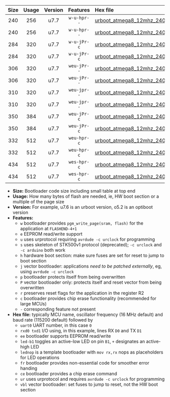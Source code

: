 |Size|Usage|Version|Features|Hex file|
|:-:|:-:|:-:|:-:|:--|
|240|256|u7.7|`w-u-hpr--`|[urboot_atmega8_12mhz_2400bps_uart0_rxd0_txd1_led+b5_fr_ur.hex](https://raw.githubusercontent.com/stefanrueger/urboot.hex/main/mcus/atmega8/fcpu_12mhz/2400_bps/urboot_atmega8_12mhz_2400bps_uart0_rxd0_txd1_led+b5_fr_ur.hex)|
|240|256|u7.7|`w-u-hpr--`|[urboot_atmega8_12mhz_2400bps_uart0_rxd0_txd1_lednop_fr_ur.hex](https://raw.githubusercontent.com/stefanrueger/urboot.hex/main/mcus/atmega8/fcpu_12mhz/2400_bps/urboot_atmega8_12mhz_2400bps_uart0_rxd0_txd1_lednop_fr_ur.hex)|
|284|320|u7.7|`w-u-jPr-c`|[urboot_atmega8_12mhz_2400bps_uart0_rxd0_txd1_led+b5_fr_ce_ur_vbl.hex](https://raw.githubusercontent.com/stefanrueger/urboot.hex/main/mcus/atmega8/fcpu_12mhz/2400_bps/urboot_atmega8_12mhz_2400bps_uart0_rxd0_txd1_led+b5_fr_ce_ur_vbl.hex)|
|284|320|u7.7|`w-u-jPr-c`|[urboot_atmega8_12mhz_2400bps_uart0_rxd0_txd1_lednop_fr_ce_ur_vbl.hex](https://raw.githubusercontent.com/stefanrueger/urboot.hex/main/mcus/atmega8/fcpu_12mhz/2400_bps/urboot_atmega8_12mhz_2400bps_uart0_rxd0_txd1_lednop_fr_ce_ur_vbl.hex)|
|306|320|u7.7|`weu-jPr--`|[urboot_atmega8_12mhz_2400bps_uart0_rxd0_txd1_ee_led+b5_ur_vbl.hex](https://raw.githubusercontent.com/stefanrueger/urboot.hex/main/mcus/atmega8/fcpu_12mhz/2400_bps/urboot_atmega8_12mhz_2400bps_uart0_rxd0_txd1_ee_led+b5_ur_vbl.hex)|
|306|320|u7.7|`weu-jPr--`|[urboot_atmega8_12mhz_2400bps_uart0_rxd0_txd1_ee_lednop_ur_vbl.hex](https://raw.githubusercontent.com/stefanrueger/urboot.hex/main/mcus/atmega8/fcpu_12mhz/2400_bps/urboot_atmega8_12mhz_2400bps_uart0_rxd0_txd1_ee_lednop_ur_vbl.hex)|
|310|320|u7.7|`weu-jpr--`|[urboot_atmega8_12mhz_2400bps_uart0_rxd0_txd1_ee_led+b5_fr_ur_vbl.hex](https://raw.githubusercontent.com/stefanrueger/urboot.hex/main/mcus/atmega8/fcpu_12mhz/2400_bps/urboot_atmega8_12mhz_2400bps_uart0_rxd0_txd1_ee_led+b5_fr_ur_vbl.hex)|
|310|320|u7.7|`weu-jpr--`|[urboot_atmega8_12mhz_2400bps_uart0_rxd0_txd1_ee_lednop_fr_ur_vbl.hex](https://raw.githubusercontent.com/stefanrueger/urboot.hex/main/mcus/atmega8/fcpu_12mhz/2400_bps/urboot_atmega8_12mhz_2400bps_uart0_rxd0_txd1_ee_lednop_fr_ur_vbl.hex)|
|350|384|u7.7|`weu-jPr-c`|[urboot_atmega8_12mhz_2400bps_uart0_rxd0_txd1_ee_led+b5_fr_ce_ur_vbl.hex](https://raw.githubusercontent.com/stefanrueger/urboot.hex/main/mcus/atmega8/fcpu_12mhz/2400_bps/urboot_atmega8_12mhz_2400bps_uart0_rxd0_txd1_ee_led+b5_fr_ce_ur_vbl.hex)|
|350|384|u7.7|`weu-jPr-c`|[urboot_atmega8_12mhz_2400bps_uart0_rxd0_txd1_ee_lednop_fr_ce_ur_vbl.hex](https://raw.githubusercontent.com/stefanrueger/urboot.hex/main/mcus/atmega8/fcpu_12mhz/2400_bps/urboot_atmega8_12mhz_2400bps_uart0_rxd0_txd1_ee_lednop_fr_ce_ur_vbl.hex)|
|332|512|u7.7|`weu-hpr-c`|[urboot_atmega8_12mhz_2400bps_uart0_rxd0_txd1_ee_led+b5_fr_ce_ur.hex](https://raw.githubusercontent.com/stefanrueger/urboot.hex/main/mcus/atmega8/fcpu_12mhz/2400_bps/urboot_atmega8_12mhz_2400bps_uart0_rxd0_txd1_ee_led+b5_fr_ce_ur.hex)|
|332|512|u7.7|`weu-hpr-c`|[urboot_atmega8_12mhz_2400bps_uart0_rxd0_txd1_ee_lednop_fr_ce_ur.hex](https://raw.githubusercontent.com/stefanrueger/urboot.hex/main/mcus/atmega8/fcpu_12mhz/2400_bps/urboot_atmega8_12mhz_2400bps_uart0_rxd0_txd1_ee_lednop_fr_ce_ur.hex)|
|434|512|u7.7|`wes-hpr-c`|[urboot_atmega8_12mhz_2400bps_uart0_rxd0_txd1_ee_led+b5_fr_ce.hex](https://raw.githubusercontent.com/stefanrueger/urboot.hex/main/mcus/atmega8/fcpu_12mhz/2400_bps/urboot_atmega8_12mhz_2400bps_uart0_rxd0_txd1_ee_led+b5_fr_ce.hex)|
|434|512|u7.7|`wes-hpr-c`|[urboot_atmega8_12mhz_2400bps_uart0_rxd0_txd1_ee_lednop_fr_ce.hex](https://raw.githubusercontent.com/stefanrueger/urboot.hex/main/mcus/atmega8/fcpu_12mhz/2400_bps/urboot_atmega8_12mhz_2400bps_uart0_rxd0_txd1_ee_lednop_fr_ce.hex)|

- **Size:** Bootloader code size including small table at top end
- **Usage:** How many bytes of flash are needed, ie, HW boot section or a multiple of the page size
- **Version:** For example, u7.6 is an urboot version, o5.2 is an optiboot version
- **Features:**
  + `w` bootloader provides `pgm_write_page(sram, flash)` for the application at `FLASHEND-4+1`
  + `e` EEPROM read/write support
  + `u` uses urprotocol requiring `avrdude -c urclock` for programming
  + `s` uses skeleton of STK500v1 protocol (deprecated); `-c urclock` and `-c arduino` both work
  + `h` hardware boot section: make sure fuses are set for reset to jump to boot section
  + `j` vector bootloader: applications *need to be patched externally*, eg, using `avrdude -c urclock`
  + `p` bootloader protects itself from being overwritten
  + `P` vector bootloader only: protects itself and reset vector from being overwritten
  + `r` preserves reset flags for the application in the register R2
  + `c` bootloader provides chip erase functionality (recommended for large MCUs)
  + `-` corresponding feature not present
- **Hex file:** typically MCU name, oscillator frequency (16 MHz default) and baud rate (115200 default) followed by
  + `uart0` UART number, in this case `0`
  + `rxd0 txd1` I/O using, in this example, lines RX `D0` and TX `D1`
  + `ee` bootloader supports EEPROM read/write
  + `led-b1` toggles an active-low LED on pin `B1`, `+` designates an active-high LED
  + `lednop` is a template bootloader with `mov rx,rx` nops as placeholders for LED operations
  + `fr` bootloader provides non-essential code for smoother error handing
  + `ce` bootloader provides a chip erase command
  + `ur` uses urprotocol and requires `avrdude -c urclock` for programming
  + `vbl` vector bootloader: set fuses to jump to reset, not the HW boot section
